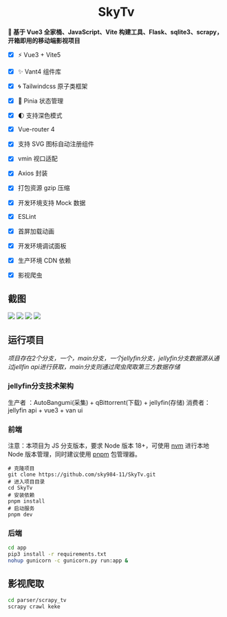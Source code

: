 
<h1 align="center">SkyTv</h1>

**🌱 基于 Vue3 全家桶、JavaScript、Vite 构建工具、Flask、sqlite3、scrapy，开箱即用的移动端影视项目**

- [x] ⚡ Vue3 + Vite5
- [x] ✨ Vant4 组件库
- [x] 🌀 Tailwindcss 原子类框架
- [x] 🍍 Pinia 状态管理
- [x] 🌓 支持深色模式
- [x] Vue-router 4
- [x] 支持 SVG 图标自动注册组件
- [x] vmin 视口适配
- [x] Axios 封装
- [x] 打包资源 gzip 压缩
- [x] 开发环境支持 Mock 数据
- [x] ESLint
- [x] 首屏加载动画
- [x] 开发环境调试面板
- [x] 生产环境 CDN 依赖
- [x] 影视爬虫


## 截图

![](docs/assets/img/20240827133422.jpg)
![](docs/assets/img/20240827133643.jpg)
![](docs/assets/img/20240827133707.jpg)
![](docs/assets/img/20240827133717.jpg)



## 运行项目

*项目存在2个分支，一个，main分支，一个jellyfin分支，jellyfin分支数据源从通过jellfin api进行获取，main分支则通过爬虫爬取第三方数据存储*

### jellyfin分支技术架构

生产者 ：AutoBangumi(采集) + qBittorrent(下载) + jellyfin(存储)
消费者：jellyfin api + vue3 + van ui


### 前端

注意：本项目为 JS 分支版本，要求 Node 版本 18+，可使用 [nvm](https://github.com/nvm-sh/nvm#installing-and-updating) 进行本地 Node 版本管理，同时建议使用 [pnpm](https://pnpm.io/zh/installation) 包管理器。



```shell
# 克隆项目
git clone https://github.com/sky984-11/SkyTv.git
# 进入项目目录
cd SkyTv
# 安装依赖
pnpm install
# 启动服务
pnpm dev
```


### 后端

```sh
cd app
pip3 install -r requirements.txt
nohup gunicorn -c gunicorn.py run:app &
```


## 影视爬取

```sh
cd parser/scrapy_tv
scrapy crawl keke
```

